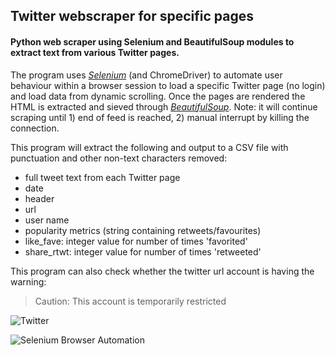 ## Twitter webscraper for specific pages
  
#### Python web scraper using Selenium and BeautifulSoup modules to extract text from various Twitter pages.
  
The program uses *<a href="http://www.seleniumhq.org/" target="_blank">Selenium</a>* (and ChromeDriver) to automate user behaviour within a browser session to load a specific Twitter page (no login) and load data from dynamic scrolling. Once the pages are rendered the HTML is extracted and sieved through *<a href="http://www.crummy.com/software/BeautifulSoup/bs4/doc/" target="_blank">BeautifulSoup</a>*. Note: it will continue scraping until 1) end of feed is reached, 2) manual interrupt by killing the connection.
  
This program will extract the following and output to a CSV file with punctuation and other non-text characters removed:
- full tweet text from each Twitter page
- date
- header
- url
- user name 
- popularity metrics (string containing retweets/favourites)
- like_fave: integer value for number of times 'favorited'
- share_rtwt: integer value for number of times 'retweeted'


This program can also check whether the twitter url account is having the warning:
> Caution: This account is temporarily restricted


![Twitter](https://g.twimg.com/Twitter_logo_blue.png)

![Selenium Browser Automation](http://www.seleniumhq.org/images/big-logo.png)

